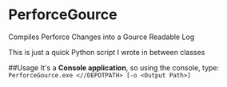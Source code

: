 # PerforceGource
Compiles Perforce Changes into a Gource Readable Log

This is just a quick Python script I wrote in between classes

##Usage
It's a **Console application**, so using the console, type:  
`PerforceGource.exe <//DEPOTPATH> [-o <Output Path>]`